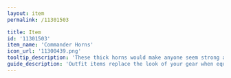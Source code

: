 ```yaml
---
layout: item
permalink: /11301503

title: Item
id: '11301503'
item_name: 'Commander Horns'
icon_url: '11300439.png'
tooltip_description: 'These thick horns would make anyone seem strong and determined.'
guide_description: 'Outfit items replace the look of your gear when equipped.'
---
```

